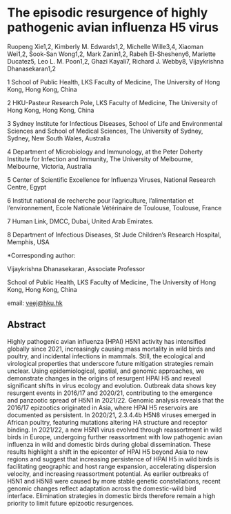 # The episodic resurgence of highly pathogenic avian influenza H5 virus

Ruopeng Xie1,2, Kimberly M. Edwards1,2, Michelle Wille3,4, Xiaoman Wei1,2, Sook-San Wong1,2, Mark Zanin1,2, Rabeh El-Shesheny6, Mariette Ducatez5, Leo L. M. Poon1,2, Ghazi Kayali7, Richard J. Webby8, Vijaykrishna Dhanasekaran1,2

1 School of Public Health, LKS Faculty of Medicine, The University of Hong Kong, Hong Kong, China

2 HKU-Pasteur Research Pole, LKS Faculty of Medicine, The University of Hong Kong, Hong Kong, China

3 Sydney Institute for Infectious Diseases, School of Life and Environmental Sciences and School of Medical Sciences, The University of Sydney, Sydney, New South Wales, Australia

4 Department of Microbiology and Immunology, at the Peter Doherty Institute for Infection and Immunity, The University of Melbourne, Melbourne, Victoria, Australia

5 Center of Scientific Excellence for Influenza Viruses, National Research Centre, Egypt 

6 Institut national de recherche pour l’agriculture, l’alimentation et l’environnement, Ecole Nationale Vétérinaire de Toulouse, Toulouse, France

7 Human Link, DMCC, Dubai, United Arab Emirates. 

8 Department of Infectious Diseases, St Jude Children’s Research Hospital, Memphis, USA

*Corresponding author: 

Vijaykrishna Dhanasekaran, Associate Professor

School of Public Health, LKS Faculty of Medicine, The University of Hong Kong, Hong Kong, China

email: [veej@hku.hk](mailto:veej@hku.hk)

## Abstract
Highly pathogenic avian influenza (HPAI) H5N1 activity has intensified globally since 2021, increasingly causing mass mortality in wild birds and poultry, and incidental infections in mammals. Still, the ecological and virological properties that underscore future mitigation strategies remain unclear. Using epidemiological, spatial, and genomic approaches, we demonstrate changes in the origins of resurgent HPAI H5 and reveal significant shifts in virus ecology and evolution. Outbreak data shows key resurgent events in 2016/17 and 2020/21, contributing to the emergence and panzootic spread of H5N1 in 2021/22. Genomic analysis reveals that the 2016/17 epizootics originated in Asia, where HPAI H5 reservoirs are documented as persistent. In 2020/21, 2.3.4.4b H5N8 viruses emerged in African poultry, featuring mutations altering HA structure and receptor binding. In 2021/22, a new H5N1 virus evolved through reassortment in wild birds in Europe, undergoing further reassortment with low pathogenic avian influenza in wild and domestic birds during global dissemination. These results highlight a shift in the epicenter of HPAI H5 beyond Asia to new regions and suggest that increasing persistence of HPAI H5 in wild birds is facilitating geographic and host range expansion, accelerating dispersion velocity, and increasing reassortment potential. As earlier outbreaks of H5N1 and H5N8 were caused by more stable genetic constellations, recent genomic changes reflect adaptation across the domestic-wild bird interface. Elimination strategies in domestic birds therefore remain a high priority to limit future epizootic resurgences.